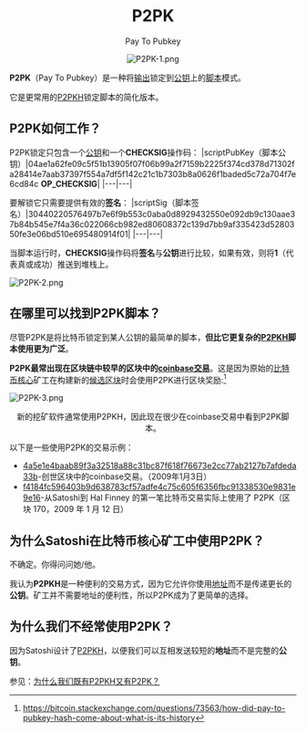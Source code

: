 # <center>P2PK</center>
<center>Pay To Pubkey

![P2PK-1.png](img/P2PK-1%20(1).png)</center>

**P2PK**（Pay To Pubkey）是一种将[输出](../../Transaction/Transaction%20Data/output/output.md)锁定到[公钥](../../Keys/Public%20Key/Public%20Key.md)上的[脚本](../Script.md)模式。

它是更常用的[P2PKH](../P2PKH/P2PKH.md)锁定脚本的简化版本。

## P2PK如何工作？
P2PK锁定只包含一个[公钥](../../Keys/Public%20Key/Public%20Key.md)和一个**CHECKSIG**操作码：
|scriptPubKey（脚本公钥）|04ae1a62fe09c5f51b13905f07f06b99a2f7159b2225f374cd378d71302fa28414e7aab37397f554a7df5f142c21c1b7303b8a0626f1baded5c72a704f7e6cd84c **OP_CHECKSIG**|
|---|---|

要解锁它只需要提供有效的**签名**：
|scriptSig（脚本签名）|30440220576497b7e6f9b553c0aba0d8929432550e092db9c130aae37b84b545e7f4a36c022066cb982ed80608372c139d7bb9af335423d5280350fe3e06bd510e695480914f01|
|---|---|

当脚本运行时，**CHECKSIG**操作码将**签名**与**公钥**进行比较，如果有效，则将**1**（代表真或成功）推送到堆栈上。

![P2PK-2.png](img/P2PK-2%20(1).gif)

## 在哪里可以找到P2PK脚本？
尽管P2PK是将比特币锁定到某人公钥的最简单的脚本，**但比它更复杂的[P2PKH](../P2PKH/P2PKH.md)脚本使用更为广泛**。

**P2PK最常出现在区块链中较早的区块中的[coinbase交易](../../Transaction/Coinbase%20Transaction/Coinbase%20Transaction.md)**。这是因为原始的[比特币核心](https://bitcoin.org/en/download)矿工在构建新的[候选区块](../../Node/Candidate%20Block/Candidate%20Block.md)时会使用P2PK进行区块奖励:[^1]

![P2PK-3.png](img/P2PK-3%20(1).png)

<center>新的挖矿软件通常使用P2PKH，因此现在很少在coinbase交易中看到P2PK脚本。</center>

以下是一些使用P2PK的交易示例：

* [4a5e1e4baab89f3a32518a88c31bc87f618f76673e2cc77ab2127b7afdeda33b](https://learnmeabitcoin.com/explorer/transaction/4a5e1e4baab89f3a32518a88c31bc87f618f76673e2cc77ab2127b7afdeda33b)-创世区块中的coinbase交易。（2009年1月3日）
* [f4184fc596403b9d638783cf57adfe4c75c605f6356fbc91338530e9831e9e16](https://learnmeabitcoin.com/explorer/transaction/f4184fc596403b9d638783cf57adfe4c75c605f6356fbc91338530e9831e9e16)-从Satoshi到 Hal Finney 的第一笔比特币交易实际上使用了 P2PK（区块 170，2009 年 1 月 12 日）

## 为什么Satoshi在比特币核心矿工中使用P2PK？

不确定。你得问问她/他。

我认为**P2PKH**是一种便利的交易方式，因为它允许你使用[地址](../../Keys/Address/Address.md)而不是传递更长的**公钥**。矿工并不需要地址的便利性，所以P2PK成为了更简单的选择。

## 为什么我们不经常使用P2PK？

因为Satoshi设计了[P2PKH](../P2PKH/P2PKH.md)，以便我们可以互相发送较短的**地址**而不是完整的**公钥**。

参见：[为什么我们既有P2PKH又有P2PK？](../P2PKH/P2PKH.md#为什么我们既有p2pkh又有p2pk)

[^1]:https://bitcoin.stackexchange.com/questions/73563/how-did-pay-to-pubkey-hash-come-about-what-is-its-history
